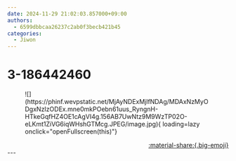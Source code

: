```yaml
---
date: 2024-11-29 21:02:03.857000+09:00
authors:
  - 6599dbbcaa26237c2ab0f3becb421b45
categories:
  - Jiwon
---
```


# 3-186442460

<div class="post-container" markdown="1">
<div class="content-container md-sidebar__scrollwrap" markdown="1">


<figure markdown="1">
![](https://phinf.wevpstatic.net/MjAyNDExMjlfNDAg/MDAxNzMyODgxNzIzODEx.mne0mkPOebn61uus_RyngnH-HTkeGqfHZ4OE1cAgVI4g.156AB7UwNtz9M9WzTP02O-eLKmt1ZiVG6iqWHshGTMcg.JPEG/image.jpg){ loading=lazy onclick="openFullscreen(this)"}
</figure>


</div>
</div>

<div style="text-align: right;" markdown="1">
<a href="https://weverse.io/fromis9/artist/3-186442460" style="text-align: right;">:material-share:{.big-emoji}</a>
</div>
---
